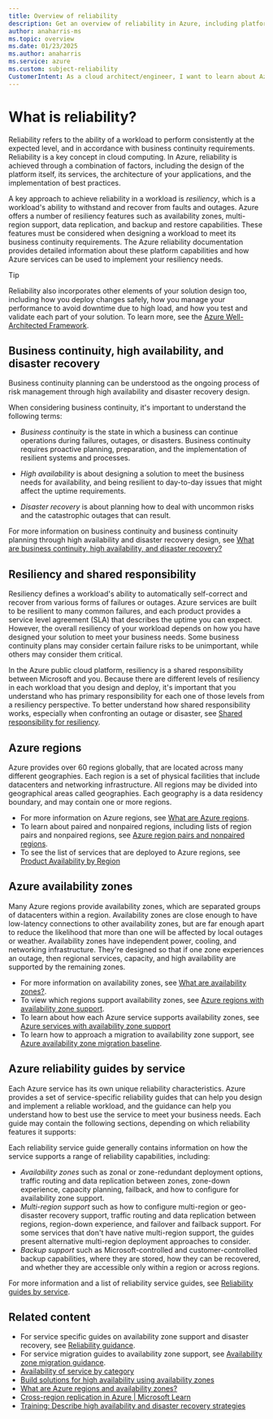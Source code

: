 ```yaml
---
title: Overview of reliability
description: Get an overview of reliability in Azure, including platform capabilities, the shared responsibility model, and how each Azure service supports reliability.
author: anaharris-ms
ms.topic: overview
ms.date: 01/23/2025
ms.author: anaharris
ms.service: azure
ms.custom: subject-reliability
CustomerIntent: As a cloud architect/engineer, I want to learn about Azure Reliability.
---
```


# What is reliability?

Reliability refers to the ability of a workload to perform consistently at the expected level, and in accordance with business continuity requirements. Reliability is a key concept in cloud computing. In Azure, reliability is achieved through a combination of factors, including the design of the platform itself, its services, the architecture of your applications, and the implementation of best practices.

A key approach to achieve reliability in a workload is *resiliency*, which is a workload's ability to withstand and recover from faults and outages. Azure offers a number of resiliency features such as availability zones, multi-region support, data replication, and backup and restore capabilities. These features must be considered when designing a workload to meet its business continuity requirements. The Azure reliability documentation provides detailed information about these platform capabilities and how Azure services can be used to implement your resiliency needs.

> [!TIP]
> Reliability also incorporates other elements of your solution design too, including how you deploy changes safely, how you manage your performance to avoid downtime due to high load, and how you test and validate each part of your solution. To learn more, see the [Azure Well-Architected Framework](/azure/well-architected).

## Business continuity, high availability, and disaster recovery

Business continuity planning can be understood as the ongoing process of risk management through high availability and disaster recovery design. 

When considering business continuity, it's important to understand the following terms:

- *Business continuity* is the state in which a business can continue operations during failures, outages, or disasters. Business continuity requires proactive planning, preparation, and the implementation of resilient systems and processes.

- *High availability* is about designing a solution to meet the business needs for availability, and being resilient to day-to-day issues that might affect the uptime requirements.

- *Disaster recovery* is about planning how to deal with uncommon risks and the catastrophic outages that can result.

For more information on business continuity and business continuity planning through high availability and disaster recovery design, see [What are business continuity, high availability, and disaster recovery?](./concept-business-continuity-high-availability-disaster-recovery.md)

## Resiliency and shared responsibility

Resiliency defines a workload's ability to automatically self-correct and recover from various forms of failures or outages. Azure services are built to be resilient to many common failures, and each product provides a service level agreement (SLA) that describes the uptime you can expect. However, the overall resiliency of your workload depends on how you have designed your solution to meet your business needs. Some business continuity plans may consider certain failure risks to be unimportant, while others may consider them critical.

In the Azure public cloud platform, resiliency is a shared responsibility between Microsoft and you. Because there are different levels of resiliency in each workload that you design and deploy, it's important that you understand who has primary responsibility for each one of those levels from a resiliency perspective. To better understand how shared responsibility works, especially when confronting an outage or disaster, see [Shared responsibility for resiliency](concept-shared-responsibility.md).


## Azure regions

Azure provides over 60 regions globally, that are located across many different geographies. Each region is a set of physical facilities that include datacenters and networking infrastructure. All regions may be divided into geographical areas called geographies. Each geography is a data residency boundary, and may contain one or more regions.

- For more information on Azure regions, see [What are Azure regions](./regions-overview.md).
- To learn about paired and nonpaired regions, including lists of region pairs and nonpaired regions, see [Azure region pairs and nonpaired regions](./regions-paired.md). 
- To see the list of services that are deployed to Azure regions, see [Product Availability by Region](https://azure.microsoft.com/explore/global-infrastructure/products-by-region/table) 


## Azure availability zones

Many Azure regions provide availability zones, which are separated groups of datacenters within a region. Availability zones are close enough to have low-latency connections to other availability zones, but are far enough apart to reduce the likelihood that more than one will be affected by local outages or weather. Availability zones have independent power, cooling, and networking infrastructure. They're designed so that if one zone experiences an outage, then regional services, capacity, and high availability are supported by the remaining zones. 

- For more information on availability zones, see [What are availability zones?](./availability-zones-overview.md).
- To view which regions support availability zones, see [Azure regions with availability zone support](./availability-zones-region-support.md).
- To learn about how each Azure service supports availability zones, see [Azure services with availability zone support](./availability-zones-service-support.md)
- To learn how to approach a migration to availability zone support, see [Azure availability zone migration baseline](availability-zones-baseline.md).

## Azure reliability guides by service

Each Azure service has its own unique reliability characteristics. Azure provides a set of service-specific reliability guides that can help you design and implement a reliable workload, and the guidance can help you understand how to best use the service to meet your business needs. Each guide may contain the following sections, depending on which reliability features it supports:

Each reliability service guide generally contains information on how the service supports a range of reliability capabilities, including:

- *Availability zones* such as zonal or zone-redundant deployment options, traffic routing and data replication between zones, zone-down experience, capacity planning, failback, and how to configure for availability zone support.
- *Multi-region support* such as how to configure multi-region or geo-disaster recovery support, traffic routing and data replication between regions, region-down experience, and failover and failback support. For some services that don't have native multi-region support, the guides present alternative multi-region deployment approaches to consider.
- *Backup support* such as Microsoft-controlled and customer-controlled backup capabilities, where they are stored, how they can be recovered, and whether they are accessible only within a region or across regions.

For more information and a list of reliability service guides, see [Reliability guides by service](./reliability-guidance-overview.md).


## Related content

- For service specific guides on availability zone support and disaster recovery, see [Reliability guidance](./reliability-guidance-overview.md).
- For service migration guides to availability zone support, see [Availability zone migration guidance](./availability-zones-migration-overview.md).
- [Availability of service by category](availability-service-by-category.md)
- [Build solutions for high availability using availability zones](/azure/architecture/high-availability/building-solutions-for-high-availability)
- [What are Azure regions and availability zones?](availability-zones-overview.md)
- [Cross-region replication in Azure | Microsoft Learn](./cross-region-replication-azure.md)
- [Training: Describe high availability and disaster recovery strategies](/training/modules/describe-high-availability-disaster-recovery-strategies/) 

